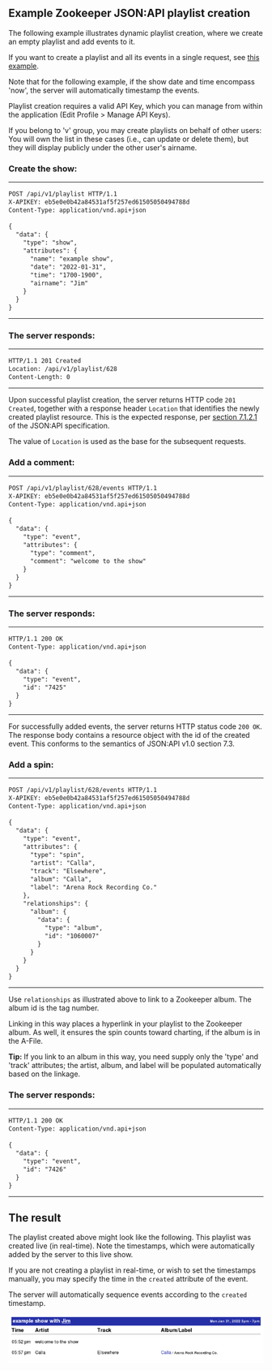## Example Zookeeper JSON:API playlist creation

The following example illustrates dynamic playlist creation, where
we create an empty playlist and add events to it.

If you want to create a playlist and all its events in a single
request, see [this example](PlaylistImport.md).

Note that for the following example, if the show date and time
encompass 'now', the server will automatically timestamp the events.

Playlist creation requires a valid API Key, which you can manage from
within the application (Edit Profile > Manage API Keys).

If you belong to 'v' group, you may create playlists on behalf of
other users: You will own the list in these cases (i.e., can update or
delete them), but they will display publicly under the other user's
airname.

### <a id="show"></a> Create the show:
---
````
POST /api/v1/playlist HTTP/1.1
X-APIKEY: eb5e0e0b42a84531af5f257ed61505050494788d
Content-Type: application/vnd.api+json

{
  "data": {
    "type": "show",
    "attributes": {
      "name": "example show",
      "date": "2022-01-31",
      "time": "1700-1900",
      "airname": "Jim"
    }
  }
}
````
---
### The server responds:
---
````
HTTP/1.1 201 Created
Location: /api/v1/playlist/628
Content-Length: 0
````
---

Upon successful playlist creation, the server returns HTTP code `201
Created`, together with a response header `Location` that identifies
the newly created playlist resource.  This is the expected response,
per [section 7.1.2.1](https://jsonapi.org/format/#crud-creating-responses)
of the JSON:API specification.

The value of `Location` is used as the base for the subsequent requests.


### <a id="eventComment"></a> Add a comment:
---
````
POST /api/v1/playlist/628/events HTTP/1.1
X-APIKEY: eb5e0e0b42a84531af5f257ed61505050494788d
Content-Type: application/vnd.api+json

{
  "data": {
    "type": "event",
    "attributes": {
      "type": "comment",
      "comment": "welcome to the show"
    }
  }
}
````
---
### The server responds:
---
````
HTTP/1.1 200 OK
Content-Type: application/vnd.api+json

{
  "data": {
    "type": "event",
    "id": "7425"
  }
}
````
---

For successfully added events, the server returns HTTP status code
`200 OK`.  The response body contains a resource object with the id of
the created event.  This conforms to the semantics of JSON:API v1.0
section 7.3.

### <a id="eventSpin"></a> Add a spin:
---
````
POST /api/v1/playlist/628/events HTTP/1.1
X-APIKEY: eb5e0e0b42a84531af5f257ed61505050494788d
Content-Type: application/vnd.api+json

{
  "data": {
    "type": "event",
    "attributes": {
      "type": "spin",
      "artist": "Calla",
      "track": "Elsewhere",
      "album": "Calla",
      "label": "Arena Rock Recording Co."
    },
    "relationships": {
      "album": {
        "data": {
          "type": "album",
          "id": "1060007"
        }
      }
    }
  }
}
````
---
Use `relationships` as illustrated above to link to a Zookeeper album.
The album id is the tag number.

Linking in this way places a hyperlink in your playlist to the
Zookeeper album.  As well, it ensures the spin counts toward charting,
if the album is in the A-File.

**Tip:** If you link to an album in this way, you need supply only the
'type' and 'track' attributes; the artist, album, and label will be
populated automatically based on the linkage.


### The server responds:
---
````
HTTP/1.1 200 OK
Content-Type: application/vnd.api+json

{
  "data": {
    "type": "event",
    "id": "7426"
  }
}
````
---

## The result

The playlist created above might look like the following.  This
playlist was created live (in real-time).  Note the timestamps, which
were automatically added by the server to this live show.

If you are not creating a playlist in real-time, or wish to set the
timestamps manually, you may specify the time in the `created` attribute
of the event.

The server will automatically sequence events according to the `created`
timestamp.

![playlist](playlist.png)
